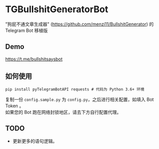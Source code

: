# TGBullshitGeneratorBot
"狗屁不通文章生成器" (https://github.com/menzi11/BullshitGenerator) 的 Telegram Bot 移植版

## Demo
https://t.me/bullshitsaysbot


## 如何使用

```
pip install pyTelegramBotAPI requests # 代码为 Python 3.6+ 环境
```

复制一份 `config.sample.py` 为 `config.py`，之后进行相关配置，如填入 Bot Token 。        
如果您的 Bot 跑在网络封锁地区，请去下方自行配置代理。

## TODO

- 更新更多的语句逻辑。
